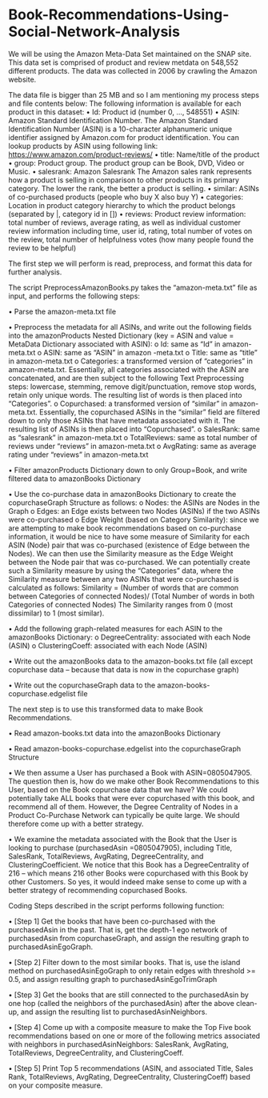 # Book-Recommendations-Using-Social-Network-Analysis

We will be using the Amazon Meta-Data Set maintained on the SNAP site. This data set is comprised of product and review metdata on 548,552 different products. The data was collected in 2006 by crawling the Amazon website.

The data file is bigger than 25 MB and so I am mentioning my process steps and file contents below:
The following information is available for each product in this dataset:
•	Id: Product id (number 0, ..., 548551)
•	ASIN: Amazon Standard Identification Number. 
The Amazon Standard Identification Number (ASIN) is a 10-character alphanumeric unique identifier assigned by Amazon.com for product identification. You can lookup products by ASIN using following link: https://www.amazon.com/product-reviews/<ASIN> 
•	title: Name/title of the product
•	group: Product group. The product group can be Book, DVD, Video or Music.
•	salesrank: Amazon Salesrank
The Amazon sales rank represents how a product is selling in comparison to other products in its primary category. The lower the rank, the better a product is selling. 
•	similar: ASINs of co-purchased products (people who buy X also buy Y)
•	categories: Location in product category hierarchy to which the product belongs (separated by |, category id in [])
•	reviews: Product review information: total number of reviews, average rating, as well as individual customer review information including time, user id, rating, total number of votes on the review, total number of helpfulness votes (how many people found the review to be helpful)


The first step we will perform is read, preprocess, and format this data for further analysis. 

The script PreprocessAmazonBooks.py  takes the “amazon-meta.txt” file as input, and performs the following steps:

•	Parse the amazon-meta.txt file

•	Preprocess the metadata for all ASINs, and write out the following fields into the amazonProducts Nested Dictionary (key = ASIN and value = MetaData Dictionary associated with ASIN):
o	Id: same as “Id” in amazon-meta.txt
o	ASIN: same as “ASIN” in amazon -meta.txt
o	Title: same as “title” in amazon-meta.txt
o	Categories: a transformed version of “categories” in amazon-meta.txt. Essentially, all categories associated with the ASIN are concatenated, and are then subject to the following Text Preprocessing steps: lowercase, stemming, remove digit/punctuation, remove stop words, retain only unique words. The resulting list of words is then placed into “Categories”.
o	Copurchased: a transformed version of “similar” in amazon-meta.txt. Essentially, the copurchased ASINs in the “similar” field are filtered down to only those ASINs that have metadata associated with it. The resulting list of ASINs is then placed into “Copurchased”.
o	SalesRank: same as “salesrank” in amazon-meta.txt
o	TotalReviews: same as total number of reviews under “reviews” in amazon-meta.txt
o	AvgRating: same as average rating under “reviews” in amazon-meta.txt

•	Filter amazonProducts Dictionary down to only Group=Book, and write filtered data to amazonBooks Dictionary

•	Use the co-purchase data in amazonBooks Dictionary to create the copurchaseGraph Structure as follows:
o	Nodes: the ASINs are Nodes in the Graph
o	Edges: an Edge exists between two Nodes (ASINs) if the two ASINs were co-purchased
o	Edge Weight (based on Category Similarity): since we are attempting to make book recommendations based on co-purchase information, it would be nice to have some measure of Similarity for each ASIN (Node) pair that was co-purchased (existence of Edge between the Nodes). We can then use the Similarity measure as the Edge Weight between the Node pair that was co-purchased. We can potentially create such a Similarity measure by using the “Categories” data, where the Similarity measure between any two ASINs that were co-purchased is calculated as follows:
Similarity = (Number of words that are common between Categories of connected Nodes)/
		(Total Number of words in both Categories of connected Nodes)
The Similarity ranges from 0 (most dissimilar) to 1 (most similar).

•	Add the following graph-related measures for each ASIN to the amazonBooks Dictionary:
o	DegreeCentrality: associated with each Node (ASIN)
o	ClusteringCoeff: associated with each Node (ASIN)

•	Write out the amazonBooks data to the amazon-books.txt file (all except copurchase data – because that data is now in the copurchase graph)

•	Write out the copurchaseGraph data to the amazon-books-copurchase.edgelist file



The next step is to use this transformed data to make Book Recommendations. 

•	Read amazon-books.txt data into the amazonBooks Dictionary

•	Read amazon-books-copurchase.edgelist into the copurchaseGraph Structure

•	We then assume a User has purchased a Book with ASIN=0805047905. The question then is, how do we make other Book Recommendations to this User, based on the Book copurchase data that we have? We could potentially take ALL books that were ever copurchased with this book, and recommend all of them. However, the Degree Centrality of Nodes in a Product Co-Purchase Network can typically be quite large. We should therefore come up with a better strategy. 

•	We examine the metadata associated with the Book that the User is looking to purchase (purchasedAsin =0805047905), including Title, SalesRank, TotalReviews, AvgRating, DegreeCentrality, and ClusteringCoefficient. We notice that this Book has a DegreeCentrality of 216 – which means 216 other Books were copurchased with this Book by other Customers. So yes, it would indeed make sense to come up with a better strategy of recommending copurchased Books.

Coding Steps described in the script performs following function:

•	[Step 1] Get the books that have been co-purchased with the purchasedAsin in the past. That is, get the depth-1 ego network of purchasedAsin from copurchaseGraph, and assign the resulting graph to purchasedAsinEgoGraph.

•	[Step 2] Filter down to the most similar books. That is, use the island method on purchasedAsinEgoGraph to only retain edges with threshold >= 0.5, and assign resulting graph to purchasedAsinEgoTrimGraph

•	[Step 3] Get the books that are still connected to the purchasedAsin by one hop (called the neighbors of the purchasedAsin) after the above clean-up, and assign the resulting list to purchasedAsinNeighbors.

•	[Step 4] Come up with a composite measure to make the Top Five book recommendations based on one or more of the following metrics associated with neighbors in purchasedAsinNeighbors: SalesRank, AvgRating, TotalReviews, DegreeCentrality, and ClusteringCoeff.

•	[Step 5] Print Top 5 recommendations (ASIN, and associated Title, Sales Rank, TotalReviews, AvgRating, DegreeCentrality, ClusteringCoeff) based on your composite measure.
